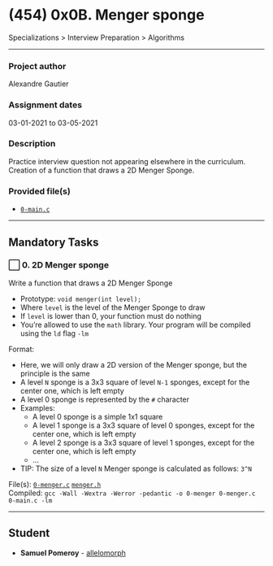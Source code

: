 # (454) 0x0B. Menger sponge
Specializations > Interview Preparation > Algorithms

---

### Project author
Alexandre Gautier

### Assignment dates
03-01-2021 to 03-05-2021

### Description
Practice interview question not appearing elsewhere in the curriculum. Creation of a function that draws a 2D Menger Sponge.

### Provided file(s)
* [`0-main.c`](./0-main.c)

---

## Mandatory Tasks

### :white_large_square: 0. 2D Menger sponge
Write a function that draws a 2D Menger Sponge

* Prototype: `void menger(int level);`
* Where `level` is the level of the Menger Sponge to draw
* If `level` is lower than 0, your function must do nothing
* You’re allowed to use the `math` library. Your program will be compiled using the `ld` flag `-lm`

Format:

* Here, we will only draw a 2D version of the Menger sponge, but the principle is the same
* A level `N` sponge is a 3x3 square of level `N-1` sponges, except for the center one, which is left empty
* A level 0 sponge is represented by the `#` character
* Examples:
    * A level 0 sponge is a simple 1x1 square
    * A level 1 sponge is a 3x3 square of level 0 sponges, except for the center one, which is left empty
    * A level 2 sponge is a 3x3 square of level 1 sponges, except for the center one, which is left empty
    * …
* TIP: The size of a level `N` Menger sponge is calculated as follows: `3^N`

File(s): [`0-menger.c`](./0-menger.c) [`menger.h`](./menger.h)\
Compiled: `gcc -Wall -Wextra -Werror -pedantic -o 0-menger 0-menger.c 0-main.c -lm`

---

## Student
* **Samuel Pomeroy** - [allelomorph](github.com/allelomorph)
